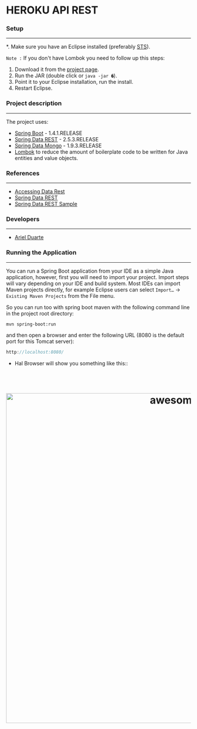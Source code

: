 # HEROKU API REST


### Setup
--------------------------------------

*. Make sure you have an Eclipse installed (preferably [STS](http://www.springsource.org/sts)).


`Note :` If you don't have Lombok you need to follow up this steps:
   1. Download it from the [project page](http://projectlombok.org/download.html).
   2. Run the JAR (double click or `java -jar �`).
   3. Point it to your Eclipse installation, run the install.
   4. Restart Eclipse.
   
 ### Project description
--------------------------------------

The project uses:
- [Spring Boot](https://spring.io/guides/gs/spring-boot/) - 1.4.1.RELEASE
- [Spring Data REST](https://spring.io/guides/gs/accessing-data-rest/) - 2.5.3.RELEASE
- [Spring Data Mongo](https://spring.io/guides/gs/accessing-mongodb-data-rest/) - 1.9.3.RELEASE
- [Lombok](http://projectlombok.org) to reduce the amount of boilerplate code to be written for Java entities and value objects.

### References
--------------------------------------

- [Accessing Data Rest](https://spring.io/guides/gs/accessing-data-rest/)
- [Spring Data REST](http://projects.spring.io/spring-data-rest/)
- [Spring Data REST Sample](http://examples.javacodegeeks.com/enterprise-java/spring/spring-data-rest-example/)

### Developers
--------------------------------------

- [Ariel Duarte](https://github.com/iarielduarte)

### Running the Application
--------------------------------------

You can run a Spring Boot application from your IDE as a simple Java application, however, first you will need to import your project. Import steps will vary depending on your IDE and build system. Most IDEs can import Maven projects directly, for example Eclipse users can select `Import…​` → `Existing Maven Projects` from the File menu.

So you can run too with spring boot maven with the following command line in the project root directory: 

`mvn spring-boot:run`

and then open a browser and enter the following URL (8080 is the default port for this Tomcat server):

```js
http://localhost:8080/
```

- Hal Browser will show you something like this::

<h1 align="center">
	<br>
	<img width="900" src="https://s17.postimg.org/l2x3n0tsv/halbrenquila.png" alt="awesome">
	<br>
	<br>
	<br>
</h1>


